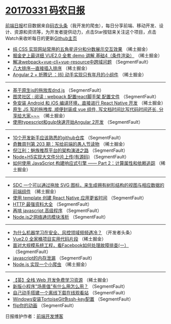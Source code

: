 # [20170331 码农日报](https://toutiao.qdkfweb.cn/date/2017/03/31)

[前端日报](https://qdkfweb.cn/c/news)栏目数据来自[码农头条](https://toutiao.qdkfweb.cn/)（我开发的爬虫），每日分享前端、移动开发、设计、资源和资讯等，为开发者提供动力，点击Star按钮来关注这个项目，点击Watch来收听每日的更新[Github主页](https://github.com/kujian/frontendDaily)
* [纯 CSS 实现网站常用的五角星评分和分数展示交互效果](https://toutiao.qdkfweb.cn/32707.html) （稀土掘金）
* [掘金史上最详细 VUE2.0 全套 demo 讲解 基础4（条件渲染）](https://toutiao.qdkfweb.cn/32709.html) （稀土掘金）
* [解决webpack+vue-cli+vue-resource中跨域问题](https://toutiao.qdkfweb.cn/32739.html) （SegmentFault）
* [八大排序&#8212;直接插入排序](https://toutiao.qdkfweb.cn/32711.html) （稀土掘金）
* [Angular 2 + 折腾记 ：(6) 动手实现只有年月的小组件](https://toutiao.qdkfweb.cn/32712.html) （稀土掘金）

***
* [基于原生js的拖放库dnd.js](https://toutiao.qdkfweb.cn/32713.html) （SegmentFault）
* [图灵社区 : 阅读 : webpack 配置react脚手架 配置文件](https://toutiao.qdkfweb.cn/32714.html) （SegmentFault）
* [免安装 Android 和 iOS 编译环境，直接进行 React Native 开发](https://toutiao.qdkfweb.cn/32710.html) （稀土掘金）
* [原生 JS 写的拖拽库, 顺便封装成 vue 组件, 写文档时间比写代码时间还长, 分享给大家~~~](https://toutiao.qdkfweb.cn/32705.html) （稀土掘金）
* [使用typescript和gulp快速开始Angular 2开发](https://toutiao.qdkfweb.cn/32740.html) （SegmentFault）

***
* [10个开发新手应该熟悉的github仓库](https://toutiao.qdkfweb.cn/32716.html) （SegmentFault）
* [奇舞周刊第 203 期：写给前端的愚人节读物](https://toutiao.qdkfweb.cn/32699.html) （稀土掘金）
* [倪江利：魅族推荐平台的架构演进之路](https://toutiao.qdkfweb.cn/32734.html) （SegmentFault）
* [Node+H5实现大文件分片上传(有源码)](https://toutiao.qdkfweb.cn/32736.html) （SegmentFault）
* [如何使用 JavaScript 构建响应式引擎 —— Part 2：计算属性和依赖追踪](https://toutiao.qdkfweb.cn/32702.html) （稀土掘金）

***
* [SDC 一个可以通过拖放 SVG 图标，来生成拥有树形结构的视图与相应数据的前端组件](https://toutiao.qdkfweb.cn/32703.html) （稀土掘金）
* [使用 template 创建 React Native 应用更省时间](https://toutiao.qdkfweb.cn/32715.html) （SegmentFault）
* [HTTP 最强资料大全](https://toutiao.qdkfweb.cn/32724.html) （SegmentFault）
* [再啃 javascript 高级程序](https://toutiao.qdkfweb.cn/32730.html) （SegmentFault）
* [Node.js之网络通讯模块浅析](https://toutiao.qdkfweb.cn/32731.html) （SegmentFault）

***
* [为什么机器学习在安全、风控领域频频遇冷？](https://toutiao.qdkfweb.cn/32756.html) （开发者头条）
* [Vue2.0 全家桶项目实用代码片段](https://toutiao.qdkfweb.cn/32700.html) （稀土掘金）
* [面对大规模系统工程，看Facebook如何处理故障排查(一）](https://toutiao.qdkfweb.cn/32738.html) （SegmentFault）
* [javascript的内存泄漏](https://toutiao.qdkfweb.cn/32729.html) （SegmentFault）
* [Node.js 实现一个小爬虫](https://toutiao.qdkfweb.cn/32695.html) （稀土掘金）

***
* [【英】全栈 Web 开发免费学习资源](https://toutiao.qdkfweb.cn/32696.html) （稀土掘金）
* [新版小程序&quot;场景值&quot;有什么用怎么用？](https://toutiao.qdkfweb.cn/32719.html) （SegmentFault）
* [自己动手搭建一个离线下载在线观看站](https://toutiao.qdkfweb.cn/32725.html) （SegmentFault）
* [Windows安装TortoiseGit免ssh-key配置](https://toutiao.qdkfweb.cn/32735.html) （SegmentFault）
* [flip你的动画](https://toutiao.qdkfweb.cn/32726.html) （SegmentFault）

日报维护作者：[前端开发博客](https://qdkfweb.cn/) 